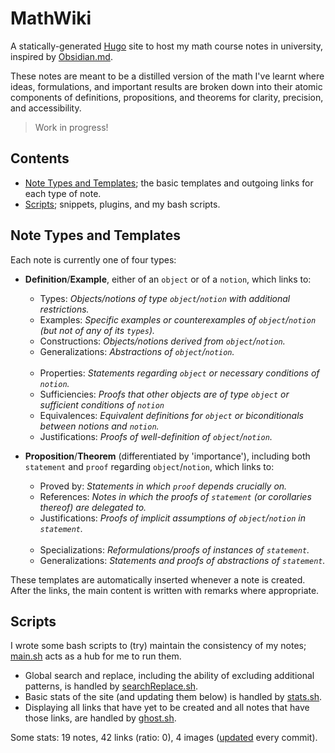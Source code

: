 # MathWiki

A statically-generated [Hugo](https://gohugo.io/) site to host my math course notes in university, inspired by [Obsidian.md](https://obsidian.md).

These notes are meant to be a distilled version of the math I've learnt where ideas, formulations, and important results are broken down into their atomic components of definitions, propositions, and theorems for clarity, precision, and accessibility.

> Work in progress!

## Contents
* [Note Types and Templates](https://github.com/zhaoshenzhai/mathwiki#pencil2-note-types-and-templates); the basic templates and outgoing links for each type of note.
* [Scripts](https://github.com/zhaoshenzhai/mathwiki#scripts); snippets, plugins, and my bash scripts.

## Note Types and Templates

Each note is currently one of four types:

* **Definition**/**Example**, either of an `object` or of a `notion`, which links to:
    * Types: _Objects/notions of type `object`/`notion` with additional restrictions._
    * Examples: _Specific examples or counterexamples of `object`/`notion` (but not of any of its `types`)._
    * Constructions: _Objects/notions derived from `object`/`notion`._
    * Generalizations: _Abstractions of `object`/`notion`._<br/><br/>
    * Properties: _Statements regarding `object` or necessary conditions of `notion`._
    * Sufficiencies: _Proofs that other objects are of type `object` or sufficient conditions of `notion`_
    * Equivalences: _Equivalent definitions for `object` or biconditionals between notions and `notion`._
    * Justifications: _Proofs of well-definition of `object`/`notion`._

* **Proposition**/**Theorem** (differentiated by 'importance'), including both `statement` and `proof` regarding `object`/`notion`, which links to:
    * Proved by: _Statements in which `proof` depends crucially on._
    * References: _Notes in which the proofs of `statement` (or corollaries thereof) are delegated to._
    * Justifications: _Proofs of implicit assumptions of `object`/`notion` in `statement`._<br/><br/>
    * Specializations: _Reformulations/proofs of instances of `statement`._
    * Generalizations: _Statements and proofs of abstractions of `statement`._

These templates are automatically inserted whenever a note is created. After the links, the main content is written with remarks where appropriate.

## Scripts

I wrote some bash scripts to (try) maintain the consistency of my notes; [main.sh](https://github.com/zhaoshenzhai/mathwiki/blob/master/.scripts/main.sh) acts as a hub for me to run them.
* Global search and replace, including the ability of excluding additional patterns, is handled by [searchReplace.sh](https://github.com/zhaoshenzhai/mathwiki/blob/master/.scripts/searchReplace.sh).
* Basic stats of the site (and updating them below) is handled by [stats.sh](https://github.com/zhaoshenzhai/mathwiki/blob/master/.scripts/stats.sh).
* Displaying all links that have yet to be created and all notes that have those links, are handled by [ghost.sh](https://github.com/zhaoshenzhai/mathwiki/blob/master/.scripts/ghost.sh).

Some stats: 19 notes, 42 links (ratio: 0), 4 images ([updated](https://github.com/zhaoshenzhai/mathwiki/blob/master/.scripts/stats.sh) every commit).
